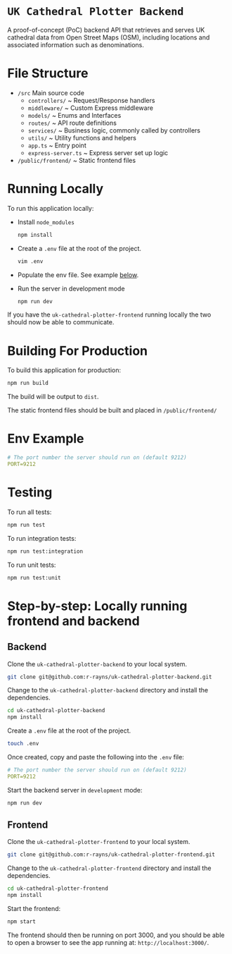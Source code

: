 # `UK Cathedral Plotter Backend`

A proof-of-concept (PoC) backend API that retrieves and serves UK cathedral data from Open Street Maps (OSM), including
locations and associated information such as denominations.

# File Structure

- `/src` Main source code
    - `controllers/` ~ Request/Response handlers
    - `middleware/` ~ Custom Express middleware
    - `models/` ~ Enums and Interfaces
    - `routes/` ~ API route definitions
    - `services/` ~ Business logic, commonly called by controllers
    - `utils/` ~ Utility functions and helpers
    - `app.ts` ~ Entry point
    - `express-server.ts` ~ Express server set up logic
- `/public/frontend/` ~ Static frontend files

# Running Locally

To run this application locally:

- Install `node_modules`

    ```bash
    npm install
    ```

- Create a `.env` file at the root of the project.

  ```bash
  vim .env
  ```

- Populate the env file. See example [below](#Env-Example).

- Run the server in development mode

  ```bash
  npm run dev
  ```

If you have the `uk-cathedral-plotter-frontend` running locally the two should now be able to communicate.

# Building For Production

To build this application for production:

```bash
npm run build
```

The build will be output to `dist`.

The static frontend files should be built and placed in `/public/frontend/`

# Env Example

```yaml
# The port number the server should run on (default 9212)
PORT=9212
```

# Testing

To run all tests:

```bash
npm run test
```

To run integration tests:

```bash
npm run test:integration
```

To run unit tests:

```bash
npm run test:unit
```

# Step-by-step: Locally running frontend and backend

## Backend

Clone the `uk-cathedral-plotter-backend` to your local system.

```bash
git clone git@github.com:r-rayns/uk-cathedral-plotter-backend.git
```

Change to the `uk-cathedral-plotter-backend` directory and install the dependencies.

```bash
cd uk-cathedral-plotter-backend
npm install
```

Create a `.env` file at the root of the project.

```bash
touch .env
```

Once created, copy and paste the following into the `.env` file:

```yaml
# The port number the server should run on (default 9212)
PORT=9212
```

Start the backend server in `development` mode:

```bash
npm run dev
```

## Frontend

Clone the `uk-cathedral-plotter-frontend` to your local system.

```bash
git clone git@github.com:r-rayns/uk-cathedral-plotter-frontend.git
```

Change to the `uk-cathedral-plotter-frontend` directory and install the dependencies.

```bash
cd uk-cathedral-plotter-frontend
npm install
```

Start the frontend:

```bash
npm start
```

The frontend should then be running on port 3000, and you should be able to open a browser to see the app running at:
`http://localhost:3000/`.